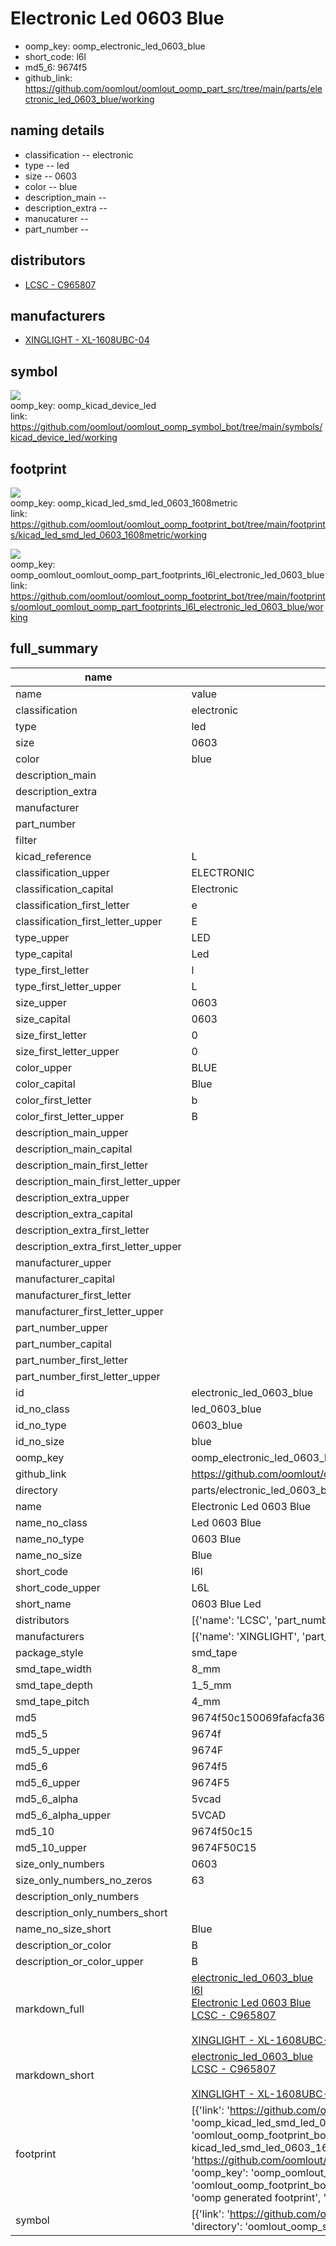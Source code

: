 # Electronic Led 0603 Blue

  
* oomp_key: oomp_electronic_led_0603_blue 
* short_code: l6l
* md5_6: 9674f5  
* github_link: https://github.com/oomlout/oomlout_oomp_part_src/tree/main/parts/electronic_led_0603_blue/working  
## naming details
* classification -- electronic
* type -- led
* size -- 0603
* color -- blue
* description_main -- 
* description_extra -- 
* manucaturer -- 
* part_number -- 

## distributors
* [LCSC - C965807](https://lcsc.com/product-detail/C965807.html)   

## manufacturers
* [XINGLIGHT - XL-1608UBC-04]()  

## symbol

![](symbol/{index}/working/working_600.png)  
oomp_key: oomp_kicad_device_led  
link: https://github.com/oomlout/oomlout_oomp_symbol_bot/tree/main/symbols/kicad_device_led/working  

## footprint

![](footprint/{index}/working/working_600.png)  
oomp_key: oomp_kicad_led_smd_led_0603_1608metric  
link: https://github.com/oomlout/oomlout_oomp_footprint_bot/tree/main/footprints/kicad_led_smd_led_0603_1608metric/working  

![](footprint/{index}/working/working_600.png)  
oomp_key: oomp_oomlout_oomlout_oomp_part_footprints_l6l_electronic_led_0603_blue  
link: https://github.com/oomlout/oomlout_oomp_footprint_bot/tree/main/footprints/oomlout_oomlout_oomp_part_footprints_l6l_electronic_led_0603_blue/working  

## full_summary
| name | value | 
| --- | --- | 
| name | value | 
| classification | electronic | 
| type | led | 
| size | 0603 | 
| color | blue | 
| description_main |  | 
| description_extra |  | 
| manufacturer |  | 
| part_number |  | 
| filter |  | 
| kicad_reference | L | 
| classification_upper | ELECTRONIC | 
| classification_capital | Electronic | 
| classification_first_letter | e | 
| classification_first_letter_upper | E | 
| type_upper | LED | 
| type_capital | Led | 
| type_first_letter | l | 
| type_first_letter_upper | L | 
| size_upper | 0603 | 
| size_capital | 0603 | 
| size_first_letter | 0 | 
| size_first_letter_upper | 0 | 
| color_upper | BLUE | 
| color_capital | Blue | 
| color_first_letter | b | 
| color_first_letter_upper | B | 
| description_main_upper |  | 
| description_main_capital |  | 
| description_main_first_letter |  | 
| description_main_first_letter_upper |  | 
| description_extra_upper |  | 
| description_extra_capital |  | 
| description_extra_first_letter |  | 
| description_extra_first_letter_upper |  | 
| manufacturer_upper |  | 
| manufacturer_capital |  | 
| manufacturer_first_letter |  | 
| manufacturer_first_letter_upper |  | 
| part_number_upper |  | 
| part_number_capital |  | 
| part_number_first_letter |  | 
| part_number_first_letter_upper |  | 
| id | electronic_led_0603_blue | 
| id_no_class | led_0603_blue | 
| id_no_type | 0603_blue | 
| id_no_size | blue | 
| oomp_key | oomp_electronic_led_0603_blue | 
| github_link | https://github.com/oomlout/oomlout_oomp_part_src/tree/main/parts/electronic_led_0603_blue/working | 
| directory | parts/electronic_led_0603_blue | 
| name | Electronic Led 0603 Blue | 
| name_no_class | Led 0603 Blue | 
| name_no_type | 0603 Blue | 
| name_no_size | Blue | 
| short_code | l6l | 
| short_code_upper | L6L | 
| short_name | 0603 Blue Led | 
| distributors | [{'name': 'LCSC', 'part_number': 'C965807', 'link': 'https://lcsc.com/product-detail/C965807.html', 'id': 'distributor_lcsc'}] | 
| manufacturers | [{'name': 'XINGLIGHT', 'part_number': 'XL-1608UBC-04', 'link': '', 'id': 'manufacturer_xinglight'}] | 
| package_style | smd_tape | 
| smd_tape_width | 8_mm | 
| smd_tape_depth | 1_5_mm | 
| smd_tape_pitch | 4_mm | 
| md5 | 9674f50c150069fafacfa3671b299b20 | 
| md5_5 | 9674f | 
| md5_5_upper | 9674F | 
| md5_6 | 9674f5 | 
| md5_6_upper | 9674F5 | 
| md5_6_alpha | 5vcad | 
| md5_6_alpha_upper | 5VCAD | 
| md5_10 | 9674f50c15 | 
| md5_10_upper | 9674F50C15 | 
| size_only_numbers | 0603 | 
| size_only_numbers_no_zeros | 63 | 
| description_only_numbers |  | 
| description_only_numbers_short |   | 
| name_no_size_short | Blue | 
| description_or_color | B  | 
| description_or_color_upper | B  | 
| markdown_full | [electronic_led_0603_blue](https://github.com/oomlout/oomlout_oomp_part_src/tree/main/parts/electronic_led_0603_blue/working)<br>[l6l](https://github.com/oomlout/oomlout_oomp_part_src/tree/main/parts/electronic_led_0603_blue/working)<br>[Electronic Led 0603 Blue](https://github.com/oomlout/oomlout_oomp_part_src/tree/main/parts/electronic_led_0603_blue/working)<br>[LCSC - C965807<br>](https://lcsc.com/product-detail/C965807.html)<br>[XINGLIGHT - XL-1608UBC-04]() [(L)  ](https://www.lcsc.com/search?q=XL-1608UBC-04)[(D)  ](https://www.digikey.com/en/products?keywords=XL-1608UBC-04)[(M)  ](https://www.mouser.com/Search/Refine?Keyword=XL-1608UBC-04)[(N)  ](https://www.newark.com/search?st=XL-1608UBC-04)[(SZ)  ](https://so.szlcsc.com/global.html?k=XL-1608UBC-04)<br> | 
| markdown_short | [electronic_led_0603_blue](https://github.com/oomlout/oomlout_oomp_part_src/tree/main/parts/electronic_led_0603_blue/working)<br>[LCSC - C965807<br>](https://lcsc.com/product-detail/C965807.html)<br>[XINGLIGHT - XL-1608UBC-04]() | 
| footprint | [{'link': 'https://github.com/oomlout/oomlout_oomp_footprint_bot/tree/main/foootprntss/kicad_led_smd_led_0603_1608metric', 'oomp_key': 'oomp_kicad_led_smd_led_0603_1608metric', 'directory': 'oomlout_oomp_footprint_bot/footprints/kicad_led_smd_led_0603_1608metric//working/working.kicad_mod', 'note': 'source footprint kicad_led_smd_led_0603_1608metric', 'index': 0}, {'link': 'https://github.com/oomlout/oomlout_oomp_footprint_bot/tree/main/foootprntss/oomlout_oomlout_oomp_part_footprints_l6l_electronic_led_0603_blue', 'oomp_key': 'oomp_oomlout_oomlout_oomp_part_footprints_l6l_electronic_led_0603_blue', 'directory': 'oomlout_oomp_footprint_bot/footprints/oomlout_oomlout_oomp_part_footprints_l6l_electronic_led_0603_blue//working/working.kicad_mod', 'note': 'oomp generated footprint', 'index': 1}] | 
| symbol | [{'link': 'https://github.com/oomlout/oomlout_oomp_symbol_bot/tree/main/symbols/kicad_device_led', 'oomp_key': 'oomp_kicad_device_led', 'directory': 'oomlout_oomp_symbol_bot/symbols/kicad_device_led//working/working.kicad_sym', 'index': 0}] | 
